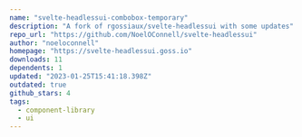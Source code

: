 ```yaml
---
name: "svelte-headlessui-combobox-temporary"
description: "A fork of rgossiaux/svelte-headlessui with some updates"
repo_url: "https://github.com/NoelOConnell/svelte-headlessui"
author: "noeloconnell"
homepage: "https://svelte-headlessui.goss.io"
downloads: 11
dependents: 1
updated: "2023-01-25T15:41:18.398Z"
outdated: true
github_stars: 4
tags: 
  - component-library
  - ui
---
```

